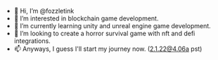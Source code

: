 - 👋 Hi, I’m @fozzletink
- 👀 I’m interested in blockchain game development.
- 🌱 I’m currently learning unity and unreal engine game development.
- 💞️ I’m looking to create a horror survival game with nft and defi integrations.
- 📫 Anyways, I guess I'll start my journey now. (2.1.22@4.06a pst)

<!---
fozzletink/fozzletink is a ✨ special ✨ repository because its `README.md` (this file) appears on your GitHub profile.
You can click the Preview link to take a look at your changes.
--->
